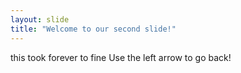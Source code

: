 ```yaml
---
layout: slide
title: "Welcome to our second slide!"
---
```

this took forever to fine
Use the left arrow to go back!

